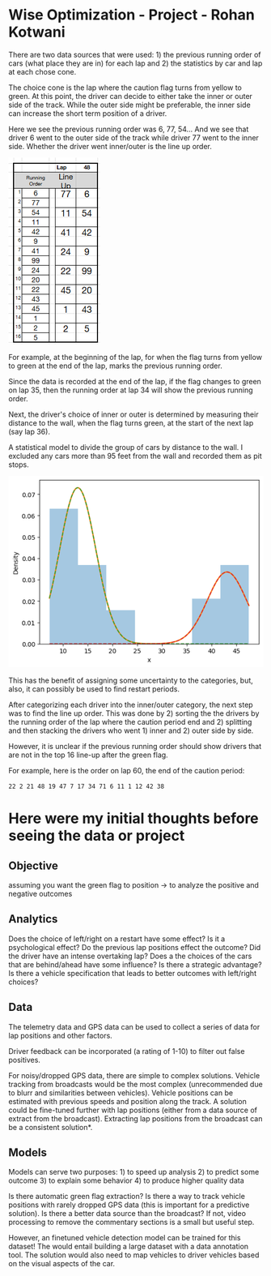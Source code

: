 # Wise Optimization - Project - Rohan Kotwani

There are two data sources that were used: 1) the previous running order of cars (what place they are in) for each lap and 2) the statistics by car and lap at each chose cone.

The choice cone is the lap where the caution flag turns from yellow to green. At this point, the driver can decide to either take the inner or outer side of the track. While the outer side might be preferable, the inner side can increase the short term position of a driver.

Here we see the previous running order was 6, 77, 54… And we see that driver 6 went to the outer side of the track while driver 77 went to the inner side. Whether the driver went inner/outer is the line up order.

![example.png](example.png)

For example, at the beginning of the lap, for when the flag turns from yellow to green at the end of the lap, marks the previous running order.

Since the data is recorded at the end of the lap, if the flag changes to green on lap 35, then the running order at lap 34 will show the previous running order.

Next, the driver's choice of inner or outer is determined by measuring their distance to the wall, when the flag turns green, at the start of the next lap (say lap 36).

A statistical model to divide the group of cars by distance to the wall. I excluded any cars more than 95 feet from the wall and recorded them as pit stops.

![graph.png](graph.png)

This has the benefit of assigning some uncertainty to the categories, but, also, it can possibly be used to find restart periods.

After categorizing each driver into the inner/outer category, the next step was to find the line up order. This was done by 2) sorting the the drivers by the running order of the lap where the caution period end and 2) splitting and then stacking the drivers who went 1) inner and 2) outer side by side.

However, it is unclear if the previous running order should show drivers that are not in the top 16 line-up after the green flag.

For example, here is the order on lap 60, the end of the caution period:

```
22 2 21 48 19 47 7 17 34 71 6 11 1 12 42 38
```

# Here were my initial thoughts before seeing the data or project

## Objective

assuming you want the green flag to position -> to analyze the positive and negative outcomes

## Analytics

Does the choice of left/right on a restart have some effect? Is it a psychological effect?
Do the previous lap positions effect the outcome? Did the driver have an intense overtaking lap?
Does a the choices of the cars that are behind/ahead have some influence? Is there a strategic advantage?
Is there a vehicle specification that leads to better outcomes with left/right choices?

## Data

The telemetry data and GPS data can be used to collect a series of data for lap positions and other factors.

Driver feedback can be incorporated (a rating of 1-10) to filter out false positives.

For noisy/dropped GPS data, there are simple to complex solutions. Vehicle tracking from broadcasts would be the most complex (unrecommended due to blurr and similarities between vehicles). Vehicle positions can be estimated with previous speeds and position along the track. A solution could be fine-tuned further with lap positions (either from a data source of extract from the broadcast). Extracting lap positions from the broadcast can be a consistent solution*.

## Models

Models can serve two purposes: 1) to speed up analysis 2) to predict some outcome 3) to explain some behavior 4) to produce higher quality data

Is there automatic green flag extraction? 
Is there a way to track vehicle positions with rarely dropped GPS data (this is important for a predictive solution).
Is there a better data source than the broadcast? If not, video processing to remove the commentary sections is a small but useful step.


However, an finetuned vehicle detection model can be trained for this dataset! The would entail building a large dataset with a data annotation tool. The solution would also need to map vehicles to driver vehicles based on the visual aspects of the car.
